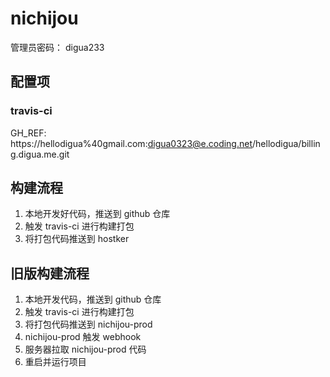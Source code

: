# nichijou

管理员密码： digua233

## 配置项

### travis-ci

GH_REF: https://hellodigua%40gmail.com:digua0323@e.coding.net/hellodigua/billing.digua.me.git

## 构建流程

1. 本地开发好代码，推送到 github 仓库
2. 触发 travis-ci 进行构建打包
3. 将打包代码推送到 hostker

## 旧版构建流程

1. 本地开发代码，推送到 github 仓库
2. 触发 travis-ci 进行构建打包
3. 将打包代码推送到 nichijou-prod
4. nichijou-prod 触发 webhook
5. 服务器拉取 nichijou-prod 代码
6. 重启并运行项目

